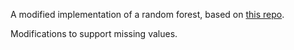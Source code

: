A modified implementation of a random forest, based on [this repo](https://github.com/eriklindernoren/ML-From-Scratch/blob/master/mlfromscratch/supervised_learning).

Modifications to support missing values. 
